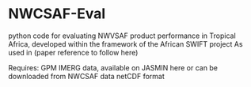 # NWCSAF-Eval
python code for evaluating NWVSAF product performance in Tropical Africa, developed within the framework of the African SWIFT project
As used in (paper reference to follow here)

Requires:
GPM IMERG data, available on JASMIN here or can be downloaded from
NWCSAF data netCDF format

